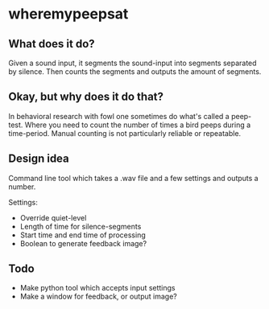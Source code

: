 # wheremypeepsat

## What does it do? 
Given a sound input, it segments the sound-input into segments separated by silence.
Then counts the segments and outputs the amount of segments. 

## Okay, but why does it do that? 
In behavioral research with fowl one sometimes do what's called a peep-test. 
Where you need to count the number of times a bird peeps during a time-period. 
Manual counting is not particularly reliable or repeatable. 

## Design idea 
Command line tool which takes a .wav file and a few settings and outputs a number. 

Settings: 
* Override quiet-level
* Length of time for silence-segments
* Start time and end time of processing
* Boolean to generate feedback image?

## Todo
* Make python tool which accepts input settings
* Make a window for feedback, or output image?


